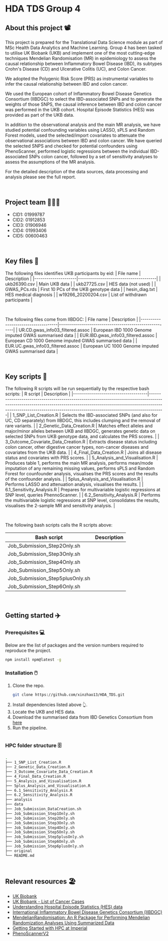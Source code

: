 # HDA TDS Group 4
## About this project 📽️

This project is prepared for the Translational Data Science module as part of MSc Health Data Analytics and Machine Learning. Group 4 has been tasked to utilise UK Biobank (UKB) and implement one of the most cutting-edge techniques Mendelian Randomisation (MR) in epidemiology to assess the causal relationship between Inflammatory Bowel Disease (IBD), its subtypes Crohn's Disease (CD) and Ulcerative Colitis (UC), and Colon Cancer. 

We adopted the Polygenic Risk Score (PRS) as instrumental variables to infer the causal relationship between IBD and colon cancer.

We used the European cohort of Inflammatory Bowel Disease Genetics Consortium (IIBDGC) to select the IBD-associated SNPs and to generate the weights of those SNPS, the causal inference between IBD and colon cancer was performed in the UKB cohort. Hospital Episode Statistics (HES) was provided as part of the UKB data.

In addition to the observational analysis and the main MR analysis, we have studied potential confounding variables using LASSO, sPLS and Random Forest models, used the selected/import covariates to attenuate the observational associations between IBD and colon cancer. We have queried the selected SNPS and checked for potential confounders using PhenoScanner, performed logistic regressions between the individual IBD-associated SNPs colon cancer, followed by a set of sensitivity analyses to assess the assumptions of the MR analysis.

For the detailed description of the data sources, data processing and analysis please see the full report.

&nbsp;


## Project team 🧑‍🤝‍🧑

* CID1: 01999787
* CID2: 01912853
* CID3: 01906946
* CID4: 01993406
* CID5: 00600463 

&nbsp;


## Key files 📂

The following files identifies UKB participants by eid:
| File name           | Description                           |
|---------------------|---------------------------------------|
| ukb26390.csv        | Main UKB data                         |
| ukb27725.csv        | HES data (not used)                   |
| GWAS_PCs.rds        | First 10 PCs of the UKB genotype data |
| hesin_diag.txt      | HES medical diagnosis                 |
| w19266_20200204.csv | List of withdrawn participants        |

&nbsp;

The following files come from IIBDGC:
| File name                          | Description                                           |
|------------------------------------|-------------------------------------------------------|
| UR.CD.gwas_info03_filtered.assoc   | European IBD 1000 Genome imputed GWAS summarised data |
| EUR.IBD.gwas_info03_filtered.assoc | European CD 1000 Genome imputed GWAS summarised data  |
| EUR.UC.gwas_info03_filtered.assoc  | European UC 1000 Genome imputed GWAS summarised data  |

&nbsp;


## Key scripts 📜

The following R scripts will be run sequentially by the respective bash scripts:
| R script                            | Description                                                                                                                                                                                                                                     |
|-------------------------------------|-------------------------------------------------------------------------------------------------------------------------------------------------------------------------------------------------------------------------------------------------|
| 1_SNP_List_Creation.R               | Selects the IBD-associated SNPs (and also for UC, CD separately) from IIBDGC, this includes clumping and the removal of rare variants.                                                                                                          |
| 2_Genetic_Data_Creation.R           | Matches effect alleles and major/minor alleles between UKB and IIBDGC, generates genetic data on selected SNPs from UKB genotype data, and calculates the PRS scores.                                                                           |
| 3_Outcome_Covariate_Data_Creation.R | Extracts disease status including colon cancer, other digestive cancer types, non-cancer diseases and covariates from the UKB data.                                                                                                             |
| 4_Final_Data_Creation.R             | Joins all disease status and covariates with PRS scores.                                                                                                                                                                                        |
| 5_Analysis_and_Visualisation.R      | Produces table 1, performs the main MR analysis, performs mean/mode imputation of any remaining missing values, performs sPLS and Random Forest for counfounder analysis, visualises the PRS scores and the results of the confounder analysis. |
| 5plus_Analysis_and_Visualisation.R  | Performs LASSO and attenuation analysis, visualises the results.                                                                                                                                                                                |
| 6.1_Sensitivity_Analysis.R          | Prepares for multivariable logistic regressions at SNP level, queries PhennoScanner.                                                                                                                                                            |
| 6.2_Sensitivity_Analysis.R          | Performs the multivariable logistic regressions at SNP level, consolidates the results, visualises the 2-sample MR and sensitivity analysis.                                                                                                    |


&nbsp;

The following bash scripts calls the R scripts above:

| Bash script                     | Description |
|---------------------------------|-------------|
| Job_Submission_Step2Only.sh     |             |
| Job_Submission_Step3Only.sh     |             |
| Job_Submission_Step4Only.sh     |             |
| Job_Submission_Step5Only.sh     |             |
| Job_Submission_Step5plusOnly.sh |             |
| Job_Submission_Step6Only.sh     |             |


&nbsp;

## Getting started ✈️

### Prerequisites 💻

Below are the list of packages and the version numbers required to reproduce the project.

  ```sh
  npm install npm@latest -g
  ```

### Installation 🖱️

1. Clone the repo.
   ```sh
   git clone https://github.com/xinzhao13/HDA_TDS.git
   ```
2. Install dependencies listed above 👆.
3. Locate the UKB and HES data.
4. Download the summarised data from IBD Genetics Consortium from [here](https://www.ibdgenetics.org/downloads.html)
5. Run the pipeline.
    ```sh
    ````


### HPC folder structure 🗄️
```bash
.
├── 1_SNP_List_Creation.R
├── 2_Genetic_Data_Creation.R
├── 3_Outcome_Covariate_Data_Creation.R
├── 4_Final_Data_Creation.R
├── 5_Analysis_and_Visualisation.R
├── 5plus_Analysis_and_Visualisation.R
├── 6.1_Sensitivity_Analysis.R
├── 6.2_Sensitivity_Analysis.R
├── analysis
├── data
├── Job_Submission_DataCreation.sh
├── Job_Submission_Step1Only.sh
├── Job_Submission_Step2Only.sh
├── Job_Submission_Step3Only.sh
├── Job_Submission_Step4Only.sh
├── Job_Submission_Step5Only.sh
├── Job_Submission_Step5plusOnly.sh
├── Job_Submission_Step6Only.sh
├── Job_Submission_Step6plusOnly.sh
├── original
└── README.md
```

&nbsp;


## Relevant resources 🏖️

* [UK Biobank](https://www.ukbiobank.ac.uk/)
* [UK Biobank - List of Cancer Cases](https://biobank.ndph.ox.ac.uk/showcase/field.cgi?id=40006)
* [Understanding Hospital Episode Statistics (HES) data](https://biobank.ndph.ox.ac.uk/showcase/showcase/docs/HospitalEpisodeStatistics.pdf)
* [International Inflammatory Bowel Disease Genetics Consortium (IIBDGC)](https://www.ibdgenetics.org/)
* [MendelianRandomisation: An R Package for Performing Mendelian Randomization Analyses Using Summarized Data](https://cran.r-project.org/web/packages/MendelianRandomization/vignettes/Vignette_MR.pdf)
* [Getting Started with HPC at Imperial](https://www.imperial.ac.uk/admin-services/ict/self-service/research-support/rcs/support/getting-started/)
* [PhenoScannerV2](http://www.phenoscanner.medschl.cam.ac.uk/)